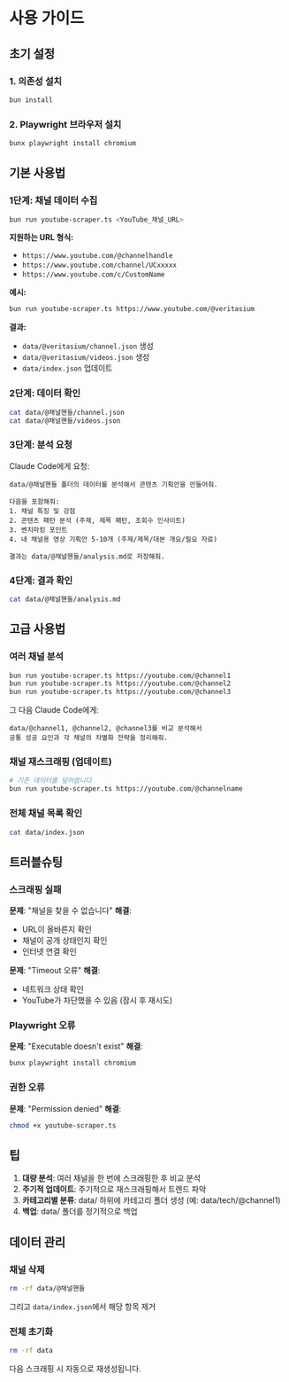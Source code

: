 # 사용 가이드

## 초기 설정

### 1. 의존성 설치

```bash
bun install
```

### 2. Playwright 브라우저 설치

```bash
bunx playwright install chromium
```

## 기본 사용법

### 1단계: 채널 데이터 수집

```bash
bun run youtube-scraper.ts <YouTube_채널_URL>
```

**지원하는 URL 형식:**
- `https://www.youtube.com/@channelhandle`
- `https://www.youtube.com/channel/UCxxxxx`
- `https://www.youtube.com/c/CustomName`

**예시:**
```bash
bun run youtube-scraper.ts https://www.youtube.com/@veritasium
```

**결과:**
- `data/@veritasium/channel.json` 생성
- `data/@veritasium/videos.json` 생성
- `data/index.json` 업데이트

### 2단계: 데이터 확인

```bash
cat data/@채널핸들/channel.json
cat data/@채널핸들/videos.json
```

### 3단계: 분석 요청

Claude Code에게 요청:

```
data/@채널핸들 폴더의 데이터를 분석해서 콘텐츠 기획안을 만들어줘.

다음을 포함해줘:
1. 채널 특징 및 강점
2. 콘텐츠 패턴 분석 (주제, 제목 패턴, 조회수 인사이트)
3. 벤치마킹 포인트
4. 내 채널용 영상 기획안 5-10개 (주제/제목/대본 개요/필요 자료)

결과는 data/@채널핸들/analysis.md로 저장해줘.
```

### 4단계: 결과 확인

```bash
cat data/@채널핸들/analysis.md
```

## 고급 사용법

### 여러 채널 분석

```bash
bun run youtube-scraper.ts https://youtube.com/@channel1
bun run youtube-scraper.ts https://youtube.com/@channel2
bun run youtube-scraper.ts https://youtube.com/@channel3
```

그 다음 Claude Code에게:
```
data/@channel1, @channel2, @channel3를 비교 분석해서
공통 성공 요인과 각 채널의 차별화 전략을 정리해줘.
```

### 채널 재스크래핑 (업데이트)

```bash
# 기존 데이터를 덮어씁니다
bun run youtube-scraper.ts https://youtube.com/@channelname
```

### 전체 채널 목록 확인

```bash
cat data/index.json
```

## 트러블슈팅

### 스크래핑 실패

**문제**: "채널을 찾을 수 없습니다"
**해결**:
- URL이 올바른지 확인
- 채널이 공개 상태인지 확인
- 인터넷 연결 확인

**문제**: "Timeout 오류"
**해결**:
- 네트워크 상태 확인
- YouTube가 차단했을 수 있음 (잠시 후 재시도)

### Playwright 오류

**문제**: "Executable doesn't exist"
**해결**:
```bash
bunx playwright install chromium
```

### 권한 오류

**문제**: "Permission denied"
**해결**:
```bash
chmod +x youtube-scraper.ts
```

## 팁

1. **대량 분석**: 여러 채널을 한 번에 스크래핑한 후 비교 분석
2. **주기적 업데이트**: 주기적으로 재스크래핑해서 트렌드 파악
3. **카테고리별 분류**: data/ 하위에 카테고리 폴더 생성 (예: data/tech/@channel1)
4. **백업**: data/ 폴더를 정기적으로 백업

## 데이터 관리

### 채널 삭제

```bash
rm -rf data/@채널핸들
```

그리고 `data/index.json`에서 해당 항목 제거

### 전체 초기화

```bash
rm -rf data
```

다음 스크래핑 시 자동으로 재생성됩니다.
